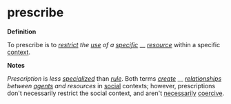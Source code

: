 # prescribe

**Definition**

To prescribe is to [_restrict_](https://github.com/gcassel/Modular-Organization-Terminology/blob/master/terms/restrict.md) _the_ [_use_](https://github.com/gcassel/Modular-Organization-Terminology/blob/master/terms/use.md) _of a_ [_specific_](https://github.com/gcassel/Modular-Organization-Terminology/blob/master/terms/specific.md) __ [_resource_](https://github.com/gcassel/Modular-Organization-Terminology/blob/master/terms/resource.md) within a specific [context](https://github.com/gcassel/Modular-Organization-Terminology/blob/master/terms/context.md).

**Notes**

_Prescription_ is _less_ [_specialized_](https://github.com/gcassel/Modular-Organization-Terminology/blob/master/terms/specialize.md) than [_rule_](https://github.com/gcassel/Modular-Organization-Terminology/blob/master/terms/rule.md). Both terms [_create_](https://github.com/gcassel/Modular-Organization-Terminology/blob/master/terms/create.md) __ [_relationships_](https://github.com/gcassel/Modular-Organization-Terminology/blob/master/terms/relate.md) _between_ [_agents_](https://github.com/gcassel/Modular-Organization-Terminology/blob/master/terms/agent.md) _and resources_ in [social](https://github.com/gcassel/Modular-Organization-Terminology/blob/master/terms/social.md) contexts; however, prescriptions don't necessarily restrict the social context, and aren't [necessarily](https://github.com/gcassel/Modular-Organization-Terminology/blob/master/terms/requirement.md) [coercive](https://github.com/gcassel/Modular-Organization-Terminology/blob/master/terms/coerce.md).
